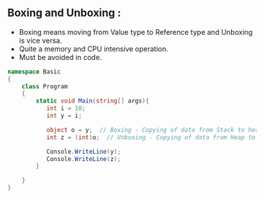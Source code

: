 ## Boxing and Unboxing :

- Boxing means moving from Value type to Reference type and Unboxing is vice versa.
- Quite a memory and CPU intensive operation.
- Must be avoided in code.

```csharp
namespace Basic
{
    class Program
    {
        static void Main(string[] args){
           int i = 10;
           int y = i;

           object o = y;  // Boxing - Copying of data from Stack to heap.
           int z = (int)o;  // Unboxing - Copying of data from Heap to Stack.

           Console.WriteLine(y);
           Console.WriteLine(z);
        }

    }
}

```

